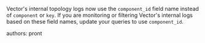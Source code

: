 Vector's internal topology logs now use the `component_id` field name instead of `component` or `key`. 
If you are monitoring or filtering Vector's internal logs based on these field names, update your queries to use `component_id`.

authors: pront

